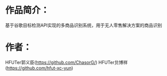 # 作品简介：
基于谷歌目标检测API实现的多商品识别系统，用于无人零售解决方案的商品识别
# 作者：
HFUTer郭义臣(https://github.com/ChasorG/)
HFUTer贠博祥(https://github.com/hfut-xc-yun)
